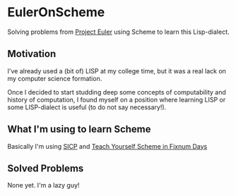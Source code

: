 EulerOnScheme
=============

Solving problems from [Project Euler](http://projecteuler.net/) using Scheme to learn this Lisp-dialect.

Motivation
----------

I've already used a (bit of) LISP at my college time, but it was a real lack on my computer science formation.

Once I decided to start studding deep some concepts of computability and history of computation, I found myself on a position where learning LISP or some LISP-dialect is useful (to do not say necessary!).


What I'm using to learn Scheme
------------------------------

Basically I'm using [SICP](http://mitpress.mit.edu/sicp/) and [Teach Yourself Scheme in Fixnum Days](http://www.ccs.neu.edu/home/dorai/t-y-scheme/t-y-scheme-Z-H-1.html#node_toc_start)

Solved Problems
---------------

None yet. I'm a lazy guy!